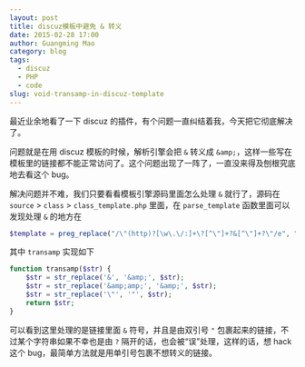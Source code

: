 ```yaml
---
layout: post
title: discuz模板中避免 & 转义
date: 2015-02-28 17:00
author: Guangming Mao
category: blog
tags:
  - discuz
  - PHP
  - code
slug: void-transamp-in-discuz-template
---
```


最近业余地看了一下 discuz 的插件，有个问题一直纠结着我，今天把它彻底解决了。

问题就是在用 discuz 模板的时候，解析引擎会把 `&` 转义成 `&amp;`，这样一些写在模板里的链接都不能正常访问了。这个问题出现了一阵了，一直没来得及刨根究底地去看这个 bug。

解决问题并不难，我们只要看看模板引擎源码里面怎么处理 `&` 就行了，源码在 `source` > `class` > `class_template.php` 里面，在 `parse_template` 函数里面可以发现处理 `&` 的地方在

```php
$template = preg_replace("/\"(http)?[\w\.\/:]+\?[^\"]+?&[^\"]+?\"/e", "\$this->transamp('\\0')", $template);
```

其中 `transamp` 实现如下

```php
function transamp($str) {
    $str = str_replace('&', '&amp;', $str);
    $str = str_replace('&amp;amp;', '&amp;', $str);
    $str = str_replace('\"', '"', $str);
    return $str;
}
```

可以看到这里处理的是链接里面 `&` 符号，并且是由双引号 `"` 包裹起来的链接，不过某个字符串如果不幸也是由 `?` 隔开的话，也会被“误”处理，这样的话，想 hack 这个 bug，最简单方法就是用单引号包裹不想转义的链接。